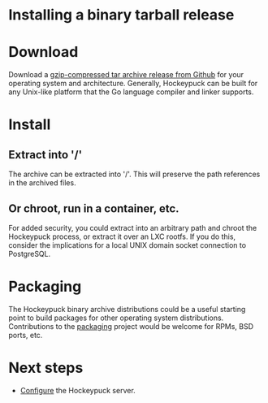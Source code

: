# Installing a binary tarball release

# Download
Download a [gzip-compressed tar archive release from
Github](https://github.com/hockeypuck/hockeypuck/releases) for your operating
system and architecture. Generally, Hockeypuck can be built for any Unix-like
platform that the Go language compiler and linker supports.

# Install

## Extract into '/'
The archive can be extracted into '/'. This will preserve the path references
in the archived files.

## Or chroot, run in a container, etc.
For added security, you could extract into an arbitrary path and chroot the
Hockeypuck process, or extract it over an LXC rootfs. If you do this, consider
the implications for a local UNIX domain socket connection to PostgreSQL.

# Packaging
The Hockeypuck binary archive distributions could be a useful starting point to
build packages for other operating system distributions. Contributions to the [packaging](https://github.com/hockeypuck/packaging) project would be welcome for RPMs, BSD ports, etc.

# Next steps

* [Configure](configuration.md) the Hockeypuck server.

